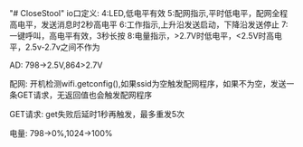 "# CloseStool" 
io口定义:
4:LED,低电平有效
5:配网指示,平时低电平，配网全程高电平，发送消息时2秒高电平
6:工作指示,上升沿发送启动，下降沿发送停止
7:一键呼叫，高电平有效，3秒长按
8:电量指示，>2.7V时低电平，<2.5V时高电平，2.5v-2.7v之间不作为


AD:
798->2.5V,864>2.7V

配网:
开机检测wifi.getconfig(),如果ssid为空触发配网程序，如果不为空，发送一条GET请求，无返回值也会触发配网程序

GET请求:
get失败后延时1秒再触发，最多重发5次

电量:
798->0%,1024->100%